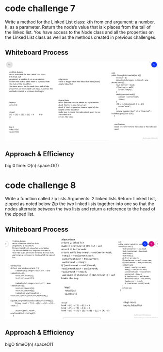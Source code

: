 # code challenge 7 
Write a method for the Linked List class:
kth from end
argument: a number, k, as a parameter.
Return the node’s value that is k places from the tail of the linked list.
You have access to the Node class and all the properties on the Linked List class as well as the methods created in previous challenges.
## Whiteboard Process
![cc7](images/Kth.PNG)
## Approach & Efficiency
big 0
time: O(n)
space:O(1)


# code challenge 8
Write a function called zip lists
Arguments: 2 linked lists
Return: Linked List, zipped as noted below
Zip the two linked lists together into one so that the nodes alternate between the two lists and return a reference to the head of the zipped list.

## Whiteboard Process
![cc8](images/zipLinkedlist.PNG)

## Approach & Efficiency
bigO
timeO(n)
spaceO(1
